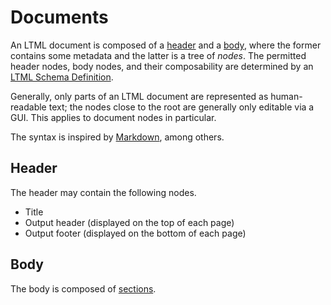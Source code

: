 # Documents

An LTML document is composed of a [header](#header) and a [body](#body),
where the former contains some metadata and the latter is a tree of *nodes*.
The permitted header nodes, body nodes, and their composability are determined
by an [LTML Schema Definition](../lsd.md).

Generally, only parts of an LTML document are represented as human-readable
text; the nodes close to the root are generally only editable via a GUI.  This
applies to document nodes in particular.

The syntax is inspired by [Markdown](https://commonmark.org), among others.


## Header

The header may contain the following nodes.

* Title
* Output header (displayed on the top of each page)
* Output footer (displayed on the bottom of each page)


## Body

The body is composed of [sections](section.md).
